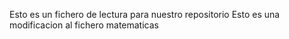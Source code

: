 Esto es un fichero de lectura para nuestro repositorio
Esto es una modificacion al fichero matematicas
